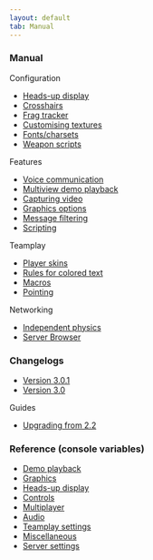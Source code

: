 ```yaml
---
layout: default
tab: Manual
---
```


### Manual

Configuration
* [Heads-up display](./docs/guides/hud.md)
* [Crosshairs](./docs/guides/crosshairs.md)
* [Frag tracker](./docs/guides/frag-tracker.md)
* [Customising textures](./docs/guides/external-textures.md)
* [Fonts/charsets](./docs/guides/fonts.md)
* [Weapon scripts](./docs/guides/weapon-scripts.md)

Features
* [Voice communication](./docs/guides/voice-support.md)
* [Multiview demo playback](./docs/guides/multiview.md)
* [Capturing video](./docs/guides/demo-capture.md)
* [Graphics options](./docs/guides/graphics.md)
* [Message filtering](./docs/guides/message-filtering.md)
* [Scripting](./docs/guides/scripting.md)

Teamplay
* [Player skins](./docs/guides/player-skins.md)
* [Rules for colored text](./docs/guides/colored-text.md)
* [Macros](./docs/guides/macros.md)
* [Pointing](./docs/guides/tp-pointing.md)

Networking
* [Independent physics](./docs/guides/independent-physics.md)
* [Server Browser](./docs/guides/server-browser.md)

### Changelogs

* [Version 3.0.1](./docs/guides/changelog-3.0.1.md)
* [Version 3.0](./docs/guides/changelog-3.0.md)

Guides
* [Upgrading from 2.2](./docs/guides/upgrade-from-2.2.md)

### Reference (console variables)

* [Demo playback](./docs/demos.html)
* [Graphics](./docs/graphics.html)
* [Heads-up display](./docs/hud.html)
* [Controls](./docs/input.html)
* [Multiplayer](./docs/multiplayer.html)
* [Audio](./docs/sound.html)
* [Teamplay settings](./docs/teamplay.html)
* [Miscellaneous](./docs/miscellaneous.html)
* [Server settings](./docs/server.html)

 [sf-docs]: http://ezquake.sourceforge.net/docs/